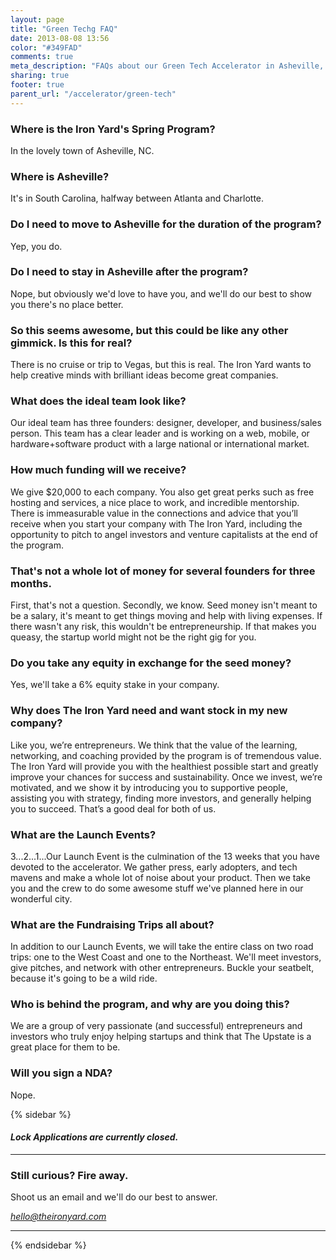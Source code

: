 ```yaml
---
layout: page
title: "Green Techg FAQ"
date: 2013-08-08 13:56
color: "#349FAD"
comments: true
meta_description: "FAQs about our Green Tech Accelerator in Asheville, NC."
sharing: true
footer: true
parent_url: "/accelerator/green-tech"
---
```


### Where is the Iron Yard's Spring Program?

In the lovely town of Asheville, NC.

### Where is Asheville?

It's in South Carolina, halfway between Atlanta and Charlotte.

### Do I need to move to Asheville for the duration of the program?

Yep, you do.

### Do I need to stay in Asheville after the program?

Nope, but obviously we'd love to have you, and we'll do our best to show you there's no place better.

### So this seems awesome, but this could be like any other gimmick. Is this for real?

There is no cruise or trip to Vegas, but this is real. The Iron Yard wants to help creative minds with brilliant ideas become great companies.

### What does the ideal team look like?

Our ideal team has three founders: designer, developer, and business/sales person. This team has a clear leader and is working on a web, mobile, or hardware+software product with a large national or international market.

### How much funding will we receive?

We give $20,000 to each company. You also get great perks such as free hosting and services, a nice place to work, and incredible mentorship. There is immeasurable value in the connections and advice that you’ll receive when you start your company with The Iron Yard, including the opportunity to pitch to angel investors and venture capitalists at the end of the program.

### That's not a whole lot of money for several founders for three months.

First, that's not a question. Secondly, we know. Seed money isn't meant to be a salary, it's meant to get things moving and help with living expenses. If there wasn't any risk, this wouldn't be entrepreneurship. If that makes you queasy, the startup world might not be the right gig for you.

### Do you take any equity in exchange for the seed money?

Yes, we'll take a 6% equity stake in your company.

### Why does The Iron Yard need and want stock in my new company?

Like you, we’re entrepreneurs. We think that the value of the learning, networking, and coaching provided by the program is of tremendous value. The Iron Yard will provide you with the healthiest possible start and greatly improve your chances for success and sustainability. Once we invest, we’re motivated, and we show it by introducing you to supportive people, assisting you with strategy, finding more investors, and generally helping you to succeed. That’s a good deal for both of us.

### What are the Launch Events?

3...2...1...Our Launch Event is the culmination of the 13 weeks that you have devoted to the accelerator. We gather press, early adopters, and tech mavens and make a whole lot of noise about your product. Then we take you and the crew to do some awesome stuff we've planned here in our wonderful city.

### What are the Fundraising Trips all about?

In addition to our Launch Events, we will take the entire class on two road trips: one to the West Coast and one to the Northeast. We'll meet investors, give pitches, and network with other entrepreneurs. Buckle your seatbelt, because it's going to be a wild ride.

### Who is behind the program, and why are you doing this?

We are a group of very passionate (and successful) entrepreneurs and investors who truly enjoy helping startups and think that The Upstate is a great place for them to be.

### Will you sign a NDA?

Nope.

{% sidebar %}

#### <i class="ss-icon applications-closed">Lock</i> <em>Applications are currently closed.</em>

* * *

### Still curious? Fire away.

Shoot us an email and we'll do our best to answer.

[_hello@theironyard.com_](mailto:hello@theironyard.com?subject=I)

* * *

{% endsidebar %}
